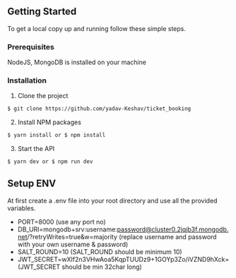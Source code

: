 ## Getting Started

To get a local copy up and running follow these simple steps.
<br/>

### Prerequisites

NodeJS, MongoDB is installed on your machine 

### Installation

1. Clone the project

```sh
$ git clone https://github.com/yadav-Keshav/ticket_booking
```

2. Install NPM packages

```sh
$ yarn install or $ npm install
```

3. Start the API

```sh
$ yarn dev or $ npm run dev
```

## Setup ENV
At first create a .env file into your root directory and use all the provided variables. 
- PORT=8000 (use any port no)
- DB_URI=mongodb+srv:username:password@cluster0.2jqjb3f.mongodb.net/?retryWrites=true&w=majority 
(replace username and password with your own username & password)
- SALT_ROUND=10 (SALT_ROUND should be minimum 10)
- JWT_SECRET=wXlf2n3VHwAoa5KqpTUUDz9+1GOYp3Zo/iVZND9hXck= (JWT_SECRET should be min 32char long)
<br/><br/>




